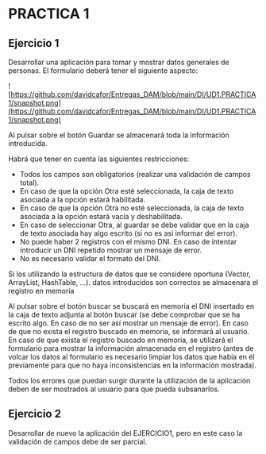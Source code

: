 # PRACTICA 1

## Ejercicio 1

Desarrollar una aplicación para tomar y mostrar datos generales de personas. El formulario deberá tener el siguiente aspecto:

![https://github.com/davidcafor/Entregas_DAM/blob/main/DI/UD1.PRACTICA1/snapshot.png](https://github.com/davidcafor/Entregas_DAM/blob/main/DI/UD1.PRACTICA1/snapshot.png)

Al pulsar sobre el botón Guardar se almacenará toda la información introducida.

Habrá que tener en cuenta las siguientes restricciones:

* Todos los campos son obligatorios (realizar una validación de campos total).
* En caso de que la opción Otra esté seleccionada, la caja de texto asociada a la opción estará habilitada.
* En caso de que la opción Otra no esté seleccionada, la caja de texto asociada a la opción estará vacía y deshabilitada.
* En caso de seleccionar Otra, al guardar se debe validar que en la caja de texto asociada hay algo escrito (si no es así informar del error).
* No puede haber 2 registros con el mismo DNI. En caso de intentar introducir un DNI repetido mostrar un mensaje de error.
* No es necesario validar el formato del DNI.

Si los utilizando la estructura de datos que se considere oportuna (Vector, ArrayList, HashTable, ...).
datos introducidos son correctos se almacenara el registro en memoria

Al pulsar sobre el botón buscar se buscará en memoria el DNI insertado en la caja de texto adjunta al botón buscar (se debe comprobar que se ha escrito
algo. En caso de no ser así mostrar un mensaje de error). En caso de que no
exista el registro buscado en memoria, se informará al usuario. En caso de que exista el registro buscado en memoria, se utilizará el formulario para mostrar la información almacenada en el registro (antes de volcar los datos al formulario es necesario limpiar los datos que había en él previamente para que no haya inconsistencias en la información mostrada).

Todos los errores que puedan surgir durante la utilización de la aplicación deben de ser mostrados al usuario para que pueda subsanarlos.

## Ejercicio 2

Desarrollar de nuevo la aplicación del EJERCICIO1, pero en este caso la validación de campos debe de ser parcial.
